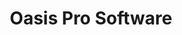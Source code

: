 ---
draft: true
title: 'Oasis Pro Software'
summary: "Software for a medical device in Qt C++"
#cover:
  #image: images/MakeMeLaughC.png
  #alt: "An in-game pic"
  #relative: false 
---